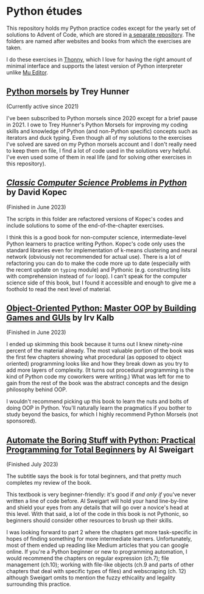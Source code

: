 # Python études

This repository holds my Python practice codes except for the yearly set of solutions to Advent of Code, which are stored in [a separate repository](https://github.com/amikami102/AdventOfCode). The folders are named after websites and books from which the exercises are taken. 

I do these exercises in [Thonny](https://thonny.org/), which I love for having the right amount of minimal interface and supports the latest version of Python interpreter unlike [Mu Editor](https://codewith.mu/).

## [Python morsels](https://www.pythonmorsels.com) by Trey Hunner

(Currently active since 2021)

I've been subscribed to Python morsels since 2020 except for a brief pause in 2021. I owe to Trey Hunner's Python Morsels for improving my coding skills and knowledge of Python (and non-Python specific) concepts such as iterators and duck typing. Even though all of my solutions to the exercises I've solved are saved on my Python morsels account and I don't really need to keep them on file, I find a lot of code used in the solutions very helpful. I've even used some of them in real life (and for solving other exercises in this repository).


## [*Classic Computer Science Problems in Python*](https://www.manning.com/books/classic-computer-science-problems-in-python) by David Kopec

(Finished in June 2023)

The scripts in this folder are refactored versions of Kopec's codes and include solutions to some of the end-of-the-chapter exercises.

I think this is a good book for non-computer science, intermediate-level Python learners to practice writing Python. Kopec's code only uses the standard libraries even for implementation of k-means clustering and neural network (obviously not recommended for actual use). There is a lot of refactoring you can do to make the code more up to date (especially with the recent update on `typing` module) and Pythonic (e.g. constructing lists with comprehension instead of `for` loop). I can't speak for the computer science side of this book, but I found it accessible and enough to give me a foothold to read the next level of material.

## [Object-Oriented Python: Master OOP by Building Games and GUIs](https://nostarch.com/object-oriented-python) by Irv Kalb

(Finished in June 2023)

I ended up skimming this book because it turns out I knew ninety-nine percent of the material already. The most valuable portion of the book was the first few chapters showing what procedural (as opposed to object oriented) programming looks like and how they break down as you try to add more layers of complexity. (It turns out procedural programming is the kind of Python code my coworkers were writing.) What was left for me to gain from the rest of the book was the abstract concepts and the design philosophy behind OOP. 

I wouldn't recommend picking up this book to learn the nuts and bolts of doing OOP in Python. You'll naturally learn the pragmatics if you bother to study beyond the basics, for which I highly recommend Python Morsels (not sponsored).

## [Automate the Boring Stuff with Python: Practical Programming for Total Beginners](https://automatetheboringstuff.com/) by Al Sweigart 

(Finished July 2023)

The subtitle says the book is for total beginners, and that pretty much completes my review of the book. 

This textbook is very beginner-friendly: it's good if *and only if* you've never written a line of code before. Al Sweigart will hold your hand line-by-line and shield your eyes from any details that will go over a novice's head at this level. With that said, a lot of the code in this book is not Pythonic, so beginners should consider other resources to brush up their skills.

I was looking forward to part 2 where the chapters get more task-specific in hopes of finding something for more intermediate learners. Unfortunately, most of them ended up reading like Medium articles that you can google online. If you're a Python beginner or new to programming automation, I would recommend the chapters on regular expression (ch.7); file management (ch.10); working with file-like objects (ch.9 and parts of other chapters that deal with specific types of files) and webscraping (ch. 12) although Sweigart omits to mention the fuzzy ethicality and legality surrounding this practice. 

